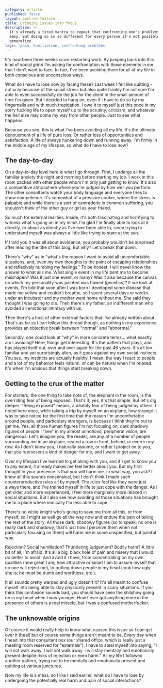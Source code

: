 ```yaml
---
category: article
published: false
layout: post-no-feature
title: Bringing issues into focus
description: >-
  It's already a tired mantra to repeat that confronting one's problems isn't
  easy. But doing so is so different for every person it's not possible to
  generalize.
tags: 'pain, humiliation, confronting problems'
---
```

It's now been three weeks since restarting work. By jumping back into this kind of social grind I'm asking for confrontation with those elements in me that I don't want to face. In fact, I've been avoiding them for all of my life in both conscious and unconscious ways.

What do I have to lose now by facing these? Last week I felt like quitting - not only because of the social stress but also quite frankly I'm not sure I'm able to even successfully do the job for the client in the small amount of time I'm given. But I decided to hang on, even if I have to do so by my fingernails and with much trepidation. I owe it to myself just this once in my sorry fucking life to open myself up to the scrutiny, criticism, and whatever the hell else may come my way from other people. Just to see what happens.

Because you see, this is what I've been avoiding all my life. It's the ultimate denouement of a life of pure loss. Or rather loss of opportunities and satisfaction. A life of always hunkering down and running away. I'm firmly in the middle age of my lifespan, so what do I have to lose now?

## The day-to-day

On a day-to-day level here is what I go through. First, I undergo all the familiar anxiety the night and morning before starting my job. I work in this room packed with other people whom I'm only just getting to know. It's also a competitive atmosphere where you're judged by how well you perform. The other consultants watch your body language and everyone tries to show competence. It's somewhat of a pressure cooker, where the stress is palpable and while there is a sort of camraderie in common suffering, you shouldn't think of the other guy or girl as your friend.

So much for external realities. Inside, it's both fascinating and horrifying to witness what's going on in my mind. I'm glad I'm finally able to look at it directly, or about as directly as I've ever been able to, since trying to understand myself was always a little like trying to stare at the sun.

If I told you it was all about avoidance, you probably wouldn't be surprised after reading the title of this blog. But why? Let's break that down. 

There's "why" as in "what's the reason I want to avoid all uncomfortable situations, and, even my own thoughts to the point of escaping relationships and reflexively numbing my feelings." To be honest, I will never know the answer to what ails me. What single event in my life bent me to become misshapen? Was it just one event, or many? Was it also because the canvas on which my personality was painted was flawed (genetics)? If we look at events, I'm told that soon after I was born I developed some disease that made me yellow and couldn't breathe, so I spent several days or weeks under an incubator and my mother went home without me. She said they thought I was going to die. Then there's my father, an indifferent man who avoided all emotional intimacy with us.

Then there's a host of other external factors that I've already written about. That's as far as I can follow this thread though, as nothing in my experience provides an objective break between "normal" and "abnormal."

Secondly, one could look at "why" in more concrete terms... what exactly am I avoiding? Here, things get interesting. It's the pattern that plays, and has played itself out, over and over again for the past 46 years. It's all too familiar and yet surprisingly alien, as it goes against my own social instincts. You see, my instincts are actually healthy. I mean, the way I react to people and a lot of my behavior feels natural, or can be natural when I'm relaxed. It's when I'm anxious that things start breaking down.

## Getting to the crux of the matter

For starters, the one thing to take note of, the elephant in the room, is the overriding fear of being exposed. That's it; yes, it's that simple. But let's dig deeper. "Being exposed" means, a deathly fear of being judged by others. I noted here once, while taking a trip by myself on an airplane, how strange it was to take notice for the first time that the reason I'm uncomfortable around people, and particulary strangers, is because I think they're out to get me. Yes, all those human figures I'm not focusing on, dark shadowy figures of people I "see" in my almost unnoticed, peripheral vision, are dangerous. Let's imagine you, the reader, are any of a number of people surrounding me in an airplane, seated a row in front, behind, or even in my row. As I don't know you, I naturally assume, or rather I project on to you, that you reprsesent a kind of danger for me, and I want to get away.

Over my lifespan I've learned to get along with you, and if I get to know you to any extent, it already makes me feel better about you. But my first thought in your presence is that you will harm me. In what way, you ask? I know all this sounds nonsensical, but I don't think I made such counterproductive rules all by myself. The rules feel like they were just always there, and I've trained myself in life to just cope with the danger. As I get older and more experienced, I feel more marginally more relaxed in social situations. But I also see how avoiding all those situations has brought me to a place where ironically I'm less able to cope.

There's no white knight who's going to save me from all this, or from myself, so I might as well go all the way now and endure the pain of telling the rest of the story. All those dark, shadowy figures (so to speak; no one is really dark and shadowy, that's just how I perceive them when not particulary focusing on them) will harm me in some unspecified, but painful way.

Rejection? Social humiliation? Thundering judgement? Bodily harm? A little bit of all, I'm afraid. It's all a big, black hole of pain and misery that I would do better to avoid. And avoid it I have, from concentrating on my own qualities (how great I am; how attractive or smart I am to assure myself that no one will reject me), to putting down people in my head (look how ugly she is; he must be dumb and worthless, etc.).

It all sounds pretty warped and ugly doesn't it? It's all meant to confuse myself into being able to stay physically present in scary situations. If you think this confusion sounds bad, you should have seen the shitshow going on in my head when I was younger. How I ever got anything done in the presence of others is a real miracle, but I was a confused motherfucker.

## The unknowable origins

Of course it would really help to know what caused this issue so I can get over it (heal) but of course some things aren't meant to be. Every day when I head into that consultant box (our shared office, which is really just a meeting room reserved for "externals"), I have to steel myself into saying, "I will not walk away. I will not walk away. I will stay mentally and emotionally present despite risks of rejection or even harm." All my life I followed another pattern, trying not to be mentally and emotionally present and quitting at various junctures.

Now my life is a mess, so I like I said earlier, what do I have to lose by undergoing the potentially real harm and pain of social interactions?
